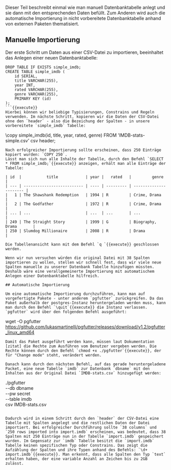 Dieser Teil beschreibt einmal wie man manuell Datenbanktabelle anlegt und sie dann mit den entsprechenden Daten befüllt. Zum Anderen wird auch die automatische Importierung in nicht vorbereitete Datenbanktabelle anhand von externen Paketen thematisiert.

## Manuelle Importierung

Der erste Schritt um Daten aus einer CSV-Datei zu importieren, beeinhaltet das Anlegen einer neuen Datenbanktabelle:
```
DROP TABLE IF EXISTS simple_imdb;
CREATE TABLE simple_imdb (
    id SERIAL,
    title VARCHAR(255),
    year INT,
    rated VARCHAR(255),
    genre VARCHAR(255),
    PRIMARY KEY (id)
);
```{{execute}}
Hierbei können wir beliebige Typisierungen, Constrains und Regeln verwenden. Im nächste Schritt, kopieren wir die Daten der CSV-Datei ohne den `header` - also die Bezeichung der Spalten - in unsere vorbereitete `simple_imdb` Tabelle:
```
\copy simple_imdb(id, title, year, rated, genre) FROM 'IMDB-stats-simple.csv' csv header;
```{{execute}}
Nach erfolgreicher Importierung sollte erscheinen, dass 250 Einträge kopiert wurden: `COPY 250`.
Lässt man sich nun alle Inhalte der Tabelle, durch den Befehl `SELECT * FROM simple_imdb;`{{execute}} anzeigen, erhält man alle Einträge der Tabelle: 

| id  |           title            | year |   rated   |         genre          | 
| --- | -------------------------- | ---- | --------- | ---------------------- |
|   1 | The Shawshank Redemption   | 1994 | R         | Crime, Drama           |
|   2 | The Godfather              | 1972 | R         | Crime, Drama           |
| ... | ...                        | ...  | ...       | ...                    |  
| 249 | The Straight Story         | 1999 | G         | Biography, Drama       |
| 250 | Slumdog Millionaire        | 2008 | R         | Drama                  |
 
Die Tabellenansicht kann mit dem Befehl `q `{{execute}} geschlossen werden.
 
Wenn wir nun versuchen würden die original Datei mit 38 Spalten importieren zu wollen, stellen wir schnell fest, dass wir viele neue Spalten manuelle zu unserer Datenbank Tabelle hinzufügen müssten. Deshalb wäre eine verallgemeinerte Importierung mit automatischem Anlegen einer Datenbanktabelle hilfreich.

## Automatische Importierung

Um eine automatische Importierung durchzuführen, kann man auf vorgefertigte Pakete - unter anderem `pgfutter` zurückgreifen. Da das Paket außerhalb der postgres-Instanz heruntergeladen werden muss, kann man durch den Befehl `\quit`{{execute}} die Instanz verlassen.
`pgfutter` wird über den folgenden Befehl ausgeführt:
```
wget -O pgfutter https://github.com/lukasmartinelli/pgfutter/releases/download/v1.2/pgfutter_linux_amd64
```{{execute}}
Damit das Paket ausgeführt werden kann, müssen laut Dokumentation [zitat] die Rechte zum Ausführen vom Benutzer vergeben werden. Die Rechte können durch den Befehl `chmod +x ./pgfutter`{{execute}}, der für "Change mode" steht, verändert werden.

Danach kann durch den nächsten Befehl, auf das gerade heruntergeladene Packet, eine neue Tabelle `imdb` zur Datenbank `dbname` mit den Inhalten aus der Original Datei `IMDB-stats.csv` hinzugefügt werden:
```
./pgfutter              \
    --db dbname         \
    --pw secret         \
    --table imdb        \
    csv IMDB-stats.csv
```{{execute}}

Dadurch wird in einem Schritt durch den `header` der CSV-Datei eine Tabelle mit Spalten angelegt und die restlichen Daten der Datei importiert. Bei erfolgreicher Durchführung sollte `38 columns` und `250 rows imported into import.imdb` erscheinen, was bedeutet, dass 38 Spalten mit 250 Einträge nun in der Tabelle `import.imdb` gespeichert wurden. Im Gegensatz zur `imdb` Tabelle besitzt die `import.imdb` Tabelle keinen spezifischen Typ oder Constrains. Das zeigt die Aufzählung der Spalten und ihre Typen anhand des Befehls: `\d+ import.imdb`{{execute}}. Man erkennt, dass alle Spalten den Typ `text` erhalten haben, der eine variable Anzahl an Zeichen bis zu 2GB zulässt.
  